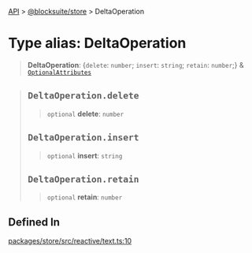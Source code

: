 [API](../../../index.md) > [@blocksuite/store](../index.md) > DeltaOperation

# Type alias: DeltaOperation

> **DeltaOperation**: \{`delete`: `number`; `insert`: `string`; `retain`: `number`;} & [`OptionalAttributes`](../interfaces/interface.OptionalAttributes.md)

> ## `DeltaOperation.delete`
>
> > `optional` **delete**: `number`
>
> ## `DeltaOperation.insert`
>
> > `optional` **insert**: `string`
>
> ## `DeltaOperation.retain`
>
> > `optional` **retain**: `number`
>
>

## Defined In

[packages/store/src/reactive/text.ts:10](https://github.com/Saul-Mirone/blocksuite/blob/f2324b82e/packages/store/src/reactive/text.ts#L10)
